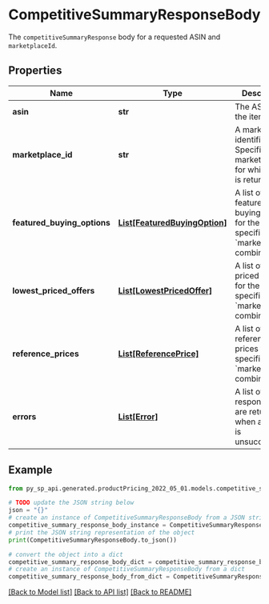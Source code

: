 # CompetitiveSummaryResponseBody

The `competitiveSummaryResponse` body for a requested ASIN and `marketplaceId`.

## Properties

Name | Type | Description | Notes
------------ | ------------- | ------------- | -------------
**asin** | **str** | The ASIN of the item. | 
**marketplace_id** | **str** | A marketplace identifier. Specifies the marketplace for which data is returned. | 
**featured_buying_options** | [**List[FeaturedBuyingOption]**](FeaturedBuyingOption.md) | A list of featured buying options for the specified ASIN &#x60;marketplaceId&#x60; combination. | [optional] 
**lowest_priced_offers** | [**List[LowestPricedOffer]**](LowestPricedOffer.md) | A list of lowest priced offers for the specified ASIN &#x60;marketplaceId&#x60; combination. | [optional] 
**reference_prices** | [**List[ReferencePrice]**](ReferencePrice.md) | A list of reference prices for the specified ASIN &#x60;marketplaceId&#x60; combination. | [optional] 
**errors** | [**List[Error]**](Error.md) | A list of error responses that are returned when a request is unsuccessful. | [optional] 

## Example

```python
from py_sp_api.generated.productPricing_2022_05_01.models.competitive_summary_response_body import CompetitiveSummaryResponseBody

# TODO update the JSON string below
json = "{}"
# create an instance of CompetitiveSummaryResponseBody from a JSON string
competitive_summary_response_body_instance = CompetitiveSummaryResponseBody.from_json(json)
# print the JSON string representation of the object
print(CompetitiveSummaryResponseBody.to_json())

# convert the object into a dict
competitive_summary_response_body_dict = competitive_summary_response_body_instance.to_dict()
# create an instance of CompetitiveSummaryResponseBody from a dict
competitive_summary_response_body_from_dict = CompetitiveSummaryResponseBody.from_dict(competitive_summary_response_body_dict)
```
[[Back to Model list]](../README.md#documentation-for-models) [[Back to API list]](../README.md#documentation-for-api-endpoints) [[Back to README]](../README.md)


